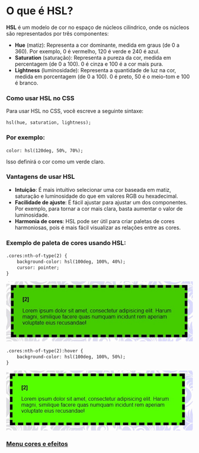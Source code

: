 # O que é HSL?

**HSL** é um modelo de cor no espaço de núcleos cilíndrico, onde os núcleos são representados por três componentes:

- **Hue** (matiz): Representa a cor dominante, medida em graus (de 0 a 360). Por exemplo, 0 é vermelho, 120 é verde e 240 é azul.
- **Saturation** (saturação): Representa a pureza da cor, medida em percentagem (de 0 a 100). 0 é cinza e 100 é a cor mais pura.
- **Lightness** (luminosidade): Representa a quantidade de luz na cor, medida em porcentagem (de 0 a 100). 0 é preto, 50 é o meio-tom e 100 é branco.

### Como usar HSL no CSS

Para usar HSL no CSS, você escreve a seguinte sintaxe:

```
hsl(hue, saturation, lightness);
```

### Por exemplo:

```
color: hsl(120deg, 50%, 70%);
```

Isso definirá o cor como um verde claro.

### Vantagens de usar HSL

- **Intuição**: É mais intuitivo selecionar uma cor baseada em matiz, saturação e luminosidade do que em valores RGB ou hexadecimal.
- **Facilidade de ajuste**: É fácil ajustar para ajustar um dos componentes. Por exemplo, para tornar a cor mais clara, basta aumentar o valor de luminosidade.
- **Harmonia de cores**: HSL pode ser útil para criar paletas de cores harmoniosas, pois é mais fácil visualizar as relações entre as cores.

### Exemplo de paleta de cores usando HSL:

```
.cores:nth-of-type(2) {
    background-color: hsl(100deg, 100%, 40%);
    cursor: pointer;
}
```

<img src="img/hsl-cor.jpg">

```
.cores:nth-of-type(2):hover {
    background-color: hsl(100deg, 100%, 50%);
}
```

<img src="img/hsl-hover.jpg">


### [Menu cores e efeitos](menu_cores-efeitos.md)